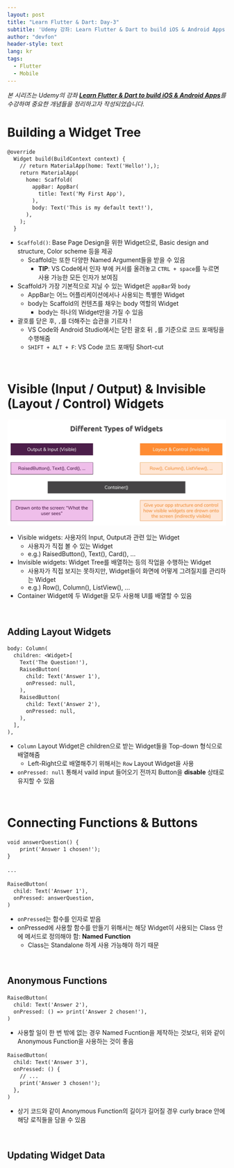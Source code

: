 ```yaml
---
layout: post
title: "Learn Flutter & Dart: Day-3"
subtitle: 'Udemy 강좌: Learn Flutter & Dart to build iOS & Android Apps 정리하기'
author: "devfon"
header-style: text
lang: kr
tags:
  - Flutter
  - Mobile
---
```


_본 시리즈는 Udemy의 강좌 [**Learn Flutter & Dart to build iOS & Android Apps**](https://www.udemy.com/course/learn-flutter-dart-to-build-ios-android-apps/)를 수강하며 중요한 개념들을 정리하고자 작성되었습니다._

# Building a Widget Tree

```
@override
  Widget build(BuildContext context) {
    // return MaterialApp(home: Text('Hello!'),);
    return MaterialApp(
      home: Scaffold(
        appBar: AppBar(
          title: Text('My First App'),
        ),
        body: Text('This is my default text!'),
      ),
    );
  }
```

- `Scaffold()`: Base Page Design을 위한 Widget으로, Basic design and structure, Color scheme 등을 제공
	- Scaffold는 또한 다양한 Named Argument들을 받을 수 있음
		- **TIP**: VS Code에서 인자 부에 커서를 올려놓고 `CTRL + space`를 누르면 사용 가능한 모든 인자가 보여짐
- Scaffold가 가장 기본적으로 지닐 수 있는 Widget은 `appBar`와 `body`
	- AppBar는 어느 어플리케이션에서나 사용되는 특별한 Widget
	- body는 Scaffold의 컨텐츠를 채우는 body 역할의 Widget
		- body는 하나의 Widget만을 가질 수 있음
- 괄호를 닫은 후, `,`를 더해주는 습관을 기르자 !
	- VS Code와 Android Studio에서는 닫힌 괄호 뒤 `,`를 기준으로 코드 포매팅을 수행해줌
	- `SHIFT + ALT + F`: VS Code 코드 포매팅 Short-cut

<br/>

# Visible (Input / Output) & Invisible (Layout / Control) Widgets
![](/img/in-post/flutter-type.png)

- Visible widgets: 사용자의 Input, Output과 관련 있는 Widget
	- 사용자가 직접 볼 수 있는 Widget
	- e.g.) RaisedButton(), Text(), Card(), ...
- Invisible widgets: Widget Tree를 배열하는 등의 작업을 수행하는 Widget
	- 사용자가 직접 보지는 못하지만, Widget들이 화면에 어떻게 그려질지를 관리하는 Widget
	- e.g.) Row(), Column(), ListView(), ...
- Container Widget에 두 Widget을 모두 사용해 UI를 배열할 수 있음

<br/>

## Adding Layout Widgets

```
body: Column(
  children: <Widget>[
	Text('The Question!'),
	RaisedButton(
	  child: Text('Answer 1'),
	  onPressed: null,
	),
	RaisedButton(
	  child: Text('Answer 2'),
	  onPressed: null,
	),
  ],
),
```

- `Column` Layout Widget은 children으로 받는 Widget들을 Top-down 형식으로 배열해줌
	- Left-Right으로 배열해주기 위해서는 `Row` Layout Widget을 사용
- `onPressed: null` 통해서 vaild input 들어오기 전까지 Button을 **disable** 상태로 유지할 수 있음

<br/>

# Connecting Functions & Buttons

```
void answerQuestion() {
    print('Answer 1 chosen!');
}

...

RaisedButton(
  child: Text('Answer 1'),
  onPressed: answerQuestion,
)
```

- `onPressed`는 함수를 인자로 받음
- onPressed에 사용할 함수를 만들기 위해서는 해당 Widget이 사용되는 Class 안에 메서드로 정의해야 함: **Named Function**
	- Class는 Standalone 하게 사용 가능해야 하기 때문

<br/>

## Anonymous Functions

```
RaisedButton(
  child: Text('Answer 2'),
  onPressed: () => print('Answer 2 chosen!'),
)
```

- 사용할 일이 한 번 밖에 없는 경우 Named Fucntion을 제작하는 것보다, 위와 같이 Anonymous Function을 사용하는 것이 좋음

```
RaisedButton(
  child: Text('Answer 3'),
  onPressed: () {
    // ...
    print('Answer 3 chosen!');
  },
)
```

- 상기 코드와 같이 Anonymous Function의 길이가 길어질 경우 curly brace 안에 해당 로직들을 담을 수 있음

<br/>

## Updating Widget Data